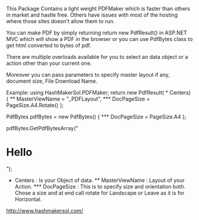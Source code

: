 This Package Contains a light weight PDFMaker which is faster than others in market and hastle free. 
Others have issues with most of the hosting where those sites doesn't allow them to run.

You can make PDF by simply returning return new PdfResult() in ASP.NET MVC which will 
show a PDF in the browser or you can use PdfBytes class to get html converted to bytes of pdf.
 
There are multiple overloads available for you to select an data object or a action other than your current one.

Moreover you can pass parameters to specify master layout if any, document size, File Download Name. 

Example: 
using HashMakerSol.PDFMaker;
return new PdfResult( * Centers) { 
      ** MasterViewName = "_PDFLayout", 
     *** DocPageSize = PageSize.A4.Rotate()
}; 

PdfBytes pdfBytes = new PdfBytes() { 
   *** DocPageSize = PageSize.A4
};

pdfBytes.GetPdfBytesArray("<h1>Hello</h1>");
 *  Centers : Is your Object of data. 
**  MasterViewName : Layout of your Action. 
*** DocPageSize : This is to specify size and orientation both. Chose a size and at end call rotate for Landscape or 
Leave as it is for Horizontal.

http://www.hashmakersol.com/
